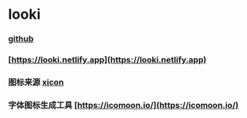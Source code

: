 # looki

### [github](https://github.com/x88x/look)

### [https://looki.netlify.app](https://looki.netlify.app)

### 图标来源 [xicon](https://www.xicons.org/#/)

### 字体图标生成工具 [https://icomoon.io/](https://icomoon.io/)

